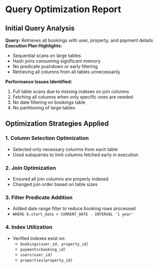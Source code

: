 
# Query Optimization Report

## Initial Query Analysis
**Query:** Retrieves all bookings with user, property, and payment details  
**Execution Plan Highlights:**
- Sequential scans on large tables
- Hash joins consuming significant memory
- No predicate pushdown or early filtering
- Retrieving all columns from all tables unnecessarily

**Performance Issues Identified:**
1. Full table scans due to missing indexes on join columns
2. Fetching all columns when only specific ones are needed
3. No date filtering on bookings table
4. No partitioning of large tables

## Optimization Strategies Applied

### 1. Column Selection Optimization
- Selected only necessary columns from each table
- Used subqueries to limit columns fetched early in execution

### 2. Join Optimization
- Ensured all join columns are properly indexed
- Changed join order based on table sizes

### 3. Filter Predicate Addition
- Added date range filter to reduce booking rows processed
- `WHERE b.start_date > CURRENT_DATE - INTERVAL '1 year'`

### 4. Index Utilization
- Verified indexes exist on:
  - `bookings(user_id, property_id)`
  - `payments(booking_id)`
  - `users(user_id)`
  - `properties(property_id)`

